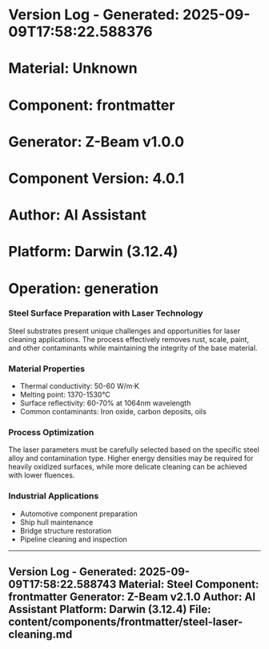 # Version Log - Generated: 2025-09-09T17:58:22.588376
# Material: Unknown
# Component: frontmatter
# Generator: Z-Beam v1.0.0
# Component Version: 4.0.1
# Author: AI Assistant
# Platform: Darwin (3.12.4)
# Operation: generation
### Steel Surface Preparation with Laser Technology

Steel substrates present unique challenges and opportunities for laser cleaning applications. The process effectively removes rust, scale, paint, and other contaminants while maintaining the integrity of the base material.

### Material Properties
- Thermal conductivity: 50-60 W/m·K
- Melting point: 1370-1530°C
- Surface reflectivity: 60-70% at 1064nm wavelength
- Common contaminants: Iron oxide, carbon deposits, oils

### Process Optimization
The laser parameters must be carefully selected based on the specific steel alloy and contamination type. Higher energy densities may be required for heavily oxidized surfaces, while more delicate cleaning can be achieved with lower fluences.

### Industrial Applications
- Automotive component preparation
- Ship hull maintenance
- Bridge structure restoration
- Pipeline cleaning and inspection

---
Version Log - Generated: 2025-09-09T17:58:22.588743
Material: Steel
Component: frontmatter
Generator: Z-Beam v2.1.0
Author: AI Assistant
Platform: Darwin (3.12.4)
File: content/components/frontmatter/steel-laser-cleaning.md
---